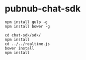 # pubnub-chat-sdk

```
npm install gulp -g
npm install bower -g
```

```
cd chat-sdk/sdk/
npm install
cd ../../realtime.js
bower install
npm install
```
